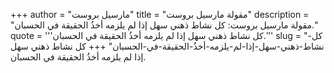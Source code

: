 +++
author = "مارسيل بروست"
title = "مقولة مارسيل بروست"
description = "مقولة مارسيل بروست: كل نشاط ذهني سهل إذا لم يلزمه أخذُ الحقيقة في الحسبان."
quote = '''كل نشاط ذهني سهل إذا لم يلزمه أخذُ الحقيقة في الحسبان.'''
slug = "كل-نشاط-ذهني-سهل-إذا-لم-يلزمه-أخذُ-الحقيقة-في-الحسبان"
+++
كل نشاط ذهني سهل إذا لم يلزمه أخذُ الحقيقة في الحسبان.
